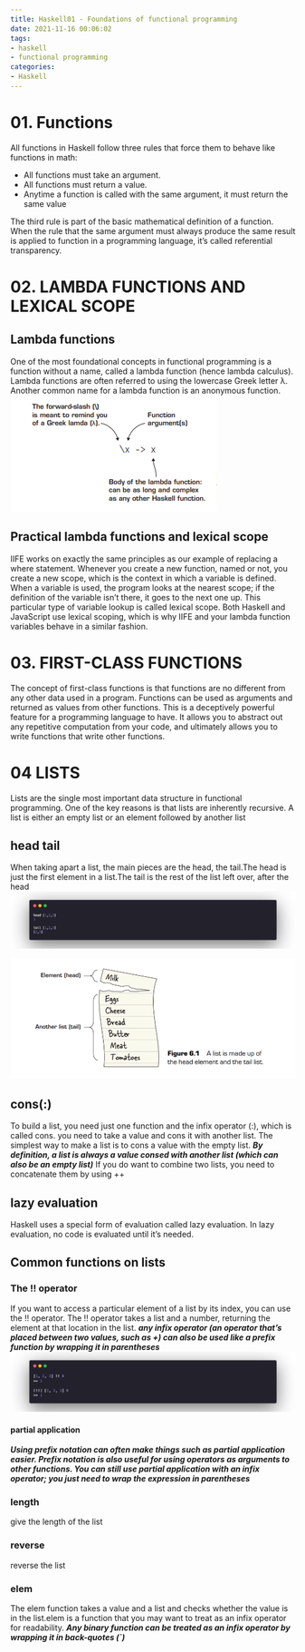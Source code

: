 ```yaml
---
title: Haskell01 - Foundations of functional programming
date: 2021-11-16 00:06:02
tags:
- haskell 
- functional programming
categories:
- Haskell
---
```


# 01. Functions
All functions in Haskell follow three rules that force them to behave like functions in
math:
   * All functions must take an argument.
   * All functions must return a value.
   * Anytime a function is called with the same argument, it must return the same
value

The third rule is part of the basic mathematical definition of a function. When the rule
that the same argument must always produce the same result is applied to function in a
programming language, it’s called referential transparency.

# 02. LAMBDA FUNCTIONS AND LEXICAL SCOPE

## Lambda functions
One of the most foundational concepts in functional programming is a function without
a name, called a lambda function (hence lambda calculus). Lambda functions are often
referred to using the lowercase Greek letter λ. Another common name for a lambda
function is an anonymous function.
![alt](Foundations-of-functional-programming/1.png)

## Practical lambda functions and lexical scope
IIFE works on exactly the same principles as our example of replacing a where statement. Whenever you create a new function, named or not, you
create a new scope, which is the context in which a variable is defined. When a variable is
used, the program looks at the nearest scope; if the definition of the variable isn’t there,
it goes to the next one up. This particular type of variable lookup is called lexical scope.
Both Haskell and JavaScript use lexical scoping, which is why IIFE and your lambda function variables behave in a similar fashion.

# 03. FIRST-CLASS FUNCTIONS
The concept of first-class functions is that functions are no different from any other data
used in a program. Functions can be used as arguments and returned as values from
other functions. This is a deceptively powerful feature for a programming language to
have. It allows you to abstract out any repetitive computation from your code, and ultimately allows you to write functions that write other functions.


# 04 LISTS
Lists are the single most important data structure in functional programming. One of
the key reasons is that lists are inherently recursive. A list is either an empty list or an
element followed by another list

## head tail
When taking apart a list, the main pieces are the head, the tail.The head is just the first element in a list.The tail is the rest of the list left over, after the head
![alt](Foundations-of-functional-programming/3.png)

![alt](Foundations-of-functional-programming/4.png)

## cons(:)
To build a list, you need just one function and the infix operator (:),
which is called cons. you need to take a value and cons it with another list. The simplest way
to make a list is to cons a value with the empty list. _**By definition, a list is always a
value consed with another list (which can also be an empty list)**_
If you do want to combine two lists, you need to concatenate them by using ++

## lazy evaluation
Haskell uses a special form of evaluation called lazy evaluation. In lazy evaluation,
no code is evaluated until it’s needed.

## Common functions on lists

### The !! operator
If you want to access a particular element of a list by its index, you can use the !! operator. The !! operator takes a list and a number, returning the element at that location in
the list. _**any infix operator (an operator that’s placed between two values, such as +) can also be used like a prefix function by wrapping it in parentheses**_
![alt](Foundations-of-functional-programming/5.png)

#### partial application
_**Using prefix notation can often make things such as partial application easier. Prefix
notation is also useful for using operators as arguments to other functions. You can still
use partial application with an infix operator; you just need to wrap the expression in
parentheses**_

### length
give the length of the list

### reverse
reverse the list

### elem
The elem function takes a value and a list and checks whether the value is in the list.elem is a function that you may want to treat as an infix operator for readability. _**Any
binary function can be treated as an infix operator by wrapping it in back-quotes (`)**_

